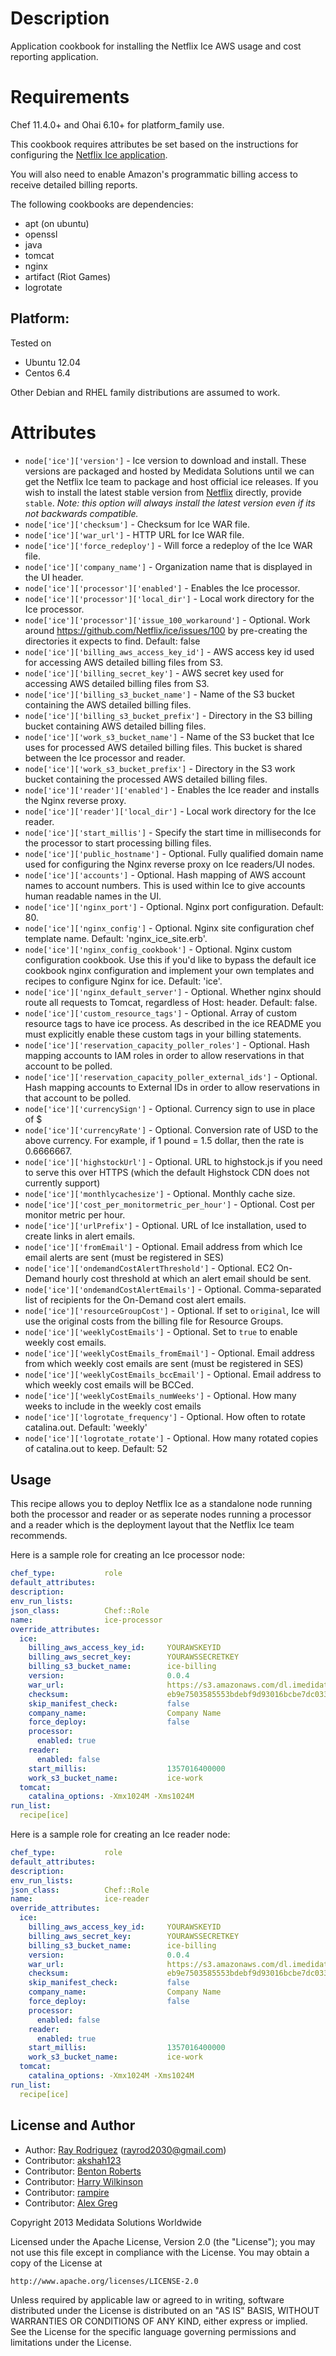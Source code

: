 Description
===========

Application cookbook for installing the Netflix Ice AWS usage
and cost reporting application.

Requirements
============

Chef 11.4.0+ and Ohai 6.10+ for platform_family use.

This cookbook requires attributes be set based on the instructions for 
configuring the [Netflix Ice application](https://github.com/Netflix/ice).

You will also need to enable Amazon's programmatic billing access to 
receive detailed billing reports.

The following cookbooks are dependencies:

* apt (on ubuntu)
* openssl
* java
* tomcat
* nginx
* artifact (Riot Games)
* logrotate

## Platform:

Tested on 

* Ubuntu 12.04
* Centos 6.4

Other Debian and RHEL family distributions are assumed to work.

Attributes
==========

* `node['ice']['version']` - Ice version to download and install.  These 
versions are packaged and hosted by Medidata Solutions until we can get the 
Netflix Ice team to package and host official ice releases.  If you wish to 
install the latest stable version from [Netflix](https://github.com/netflix/ice#download-snapshot-builds) directly, provide `stable`. 
<i>Note: this option will always install the latest version even if its not
backwards compatible.</i>
* `node['ice']['checksum']` - Checksum for Ice WAR file.
* `node['ice']['war_url']` - HTTP URL for Ice WAR file.
* `node['ice']['force_redeploy']` - Will force a redeploy of the Ice WAR file.
* `node['ice']['company_name']` - Organization name that is displayed in the 
UI header.
* `node['ice']['processor']['enabled']` - Enables the Ice processor.
* `node['ice']['processor']['local_dir']` - Local work directory for the Ice
processor.
* `node['ice']['processor']['issue_100_workaround']` - Optional. Work around 
https://github.com/Netflix/ice/issues/100 by pre-creating the directories it 
expects to find. Default: false
* `node['ice']['billing_aws_access_key_id']` - AWS access key id used for
accessing AWS detailed billing files from S3.
* `node['ice']['billing_secret_key']` - AWS secret key used for
accessing AWS detailed billing files from S3.
* `node['ice']['billing_s3_bucket_name']` - Name of the S3 bucket containing
the AWS detailed billing files.
* `node['ice']['billing_s3_bucket_prefix']` - Directory in the S3 billing bucket 
containing AWS detailed billing files.
* `node['ice']['work_s3_bucket_name']` - Name of the S3 bucket that Ice uses 
for processed AWS detailed billing files.  This bucket is shared between the Ice
processor and reader.
* `node['ice']['work_s3_bucket_prefix']` - Directory in the S3 work bucket 
containing the processed AWS detailed billing files.
* `node['ice']['reader']['enabled']` - Enables the Ice reader and installs the
Nginx reverse proxy.
* `node['ice']['reader']['local_dir']` - Local work directory for the Ice reader.
* `node['ice']['start_millis']` - Specify the start time in milliseconds for the 
processor to start processing billing files.
* `node['ice']['public_hostname']` - Optional. Fully qualified domain name used for 
configuring the Nginx reverse proxy on Ice readers/UI nodes.
* `node['ice']['accounts']` - Optional.  Hash mapping of AWS account names to 
account numbers.  This is used within Ice to give accounts human readable names 
in the UI.
* `node['ice']['nginx_port']` - Optional.  Nginx port configuration. Default: 80.
* `node['ice']['nginx_config']` - Optional.  Nginx site configuration chef 
template name.  Default: 'nginx_ice_site.erb'.
* `node['ice']['nginx_config_cookbook']` - Optional. Nginx custom configuration
cookbook.  Use this if you'd like to bypass the default ice cookbook nginx 
configuration and implement your own templates and recipes to configure Nginx for
ice.  Default: 'ice'.
* `node['ice']['nginx_default_server']` - Optional. Whether nginx should route all
requests to Tomcat, regardless of Host: header.  Default: false.
* `node['ice']['custom_resource_tags']` - Optional.  Array of custom resource tags
to have ice process.  As described in the ice README you must explicitly enable these
custom tags in your billing statements.
* `node['ice']['reservation_capacity_poller_roles']` - Optional. Hash mapping 
accounts to IAM roles in order to allow reservations in that account to be 
polled.
* `node['ice']['reservation_capacity_poller_external_ids']` - Optional. Hash mapping
accounts to External IDs in order to allow reservations in that account to be
polled.
* `node['ice']['currencySign']` - Optional. Currency sign to use in place of $
* `node['ice']['currencyRate']` - Optional. Conversion rate of USD to the above 
currency. For example, if 1 pound = 1.5 dollar, then the rate is 0.6666667.
* `node['ice']['highstockUrl']` - Optional. URL to highstock.js if you need to 
serve this over HTTPS (which the default Highstock CDN does not currently support)
* `node['ice']['monthlycachesize']` - Optional. Monthly cache size. 
* `node['ice']['cost_per_monitormetric_per_hour']` - Optional. Cost per monitor 
metric per hour. 
* `node['ice']['urlPrefix']` - Optional. URL of Ice installation, used to create
links in alert emails.
* `node['ice']['fromEmail']` - Optional. Email address from which Ice email 
alerts are sent (must be registered in SES)
* `node['ice']['ondemandCostAlertThreshold']` - Optional. EC2 On-Demand hourly 
cost threshold at which an alert email should be sent.
* `node['ice']['ondemandCostAlertEmails']` - Optional. Comma-separated list of 
recipients for the On-Demand cost alert emails.
* `node['ice']['resourceGroupCost']` - Optional. If set to `original`, Ice will 
use the original costs from the billing file for Resource Groups.
* `node['ice']['weeklyCostEmails']` - Optional. Set to `true` to enable weekly 
cost emails.
* `node['ice']['weeklyCostEmails_fromEmail']` - Optional. Email address from
which weekly cost emails are sent (must be registered in SES)
* `node['ice']['weeklyCostEmails_bccEmail']` - Optional. Email address to which
weekly cost emails will be BCCed.
* `node['ice']['weeklyCostEmails_numWeeks']` - Optional. How many weeks to
include in the weekly cost emails
* `node['ice']['logrotate_frequency']` - Optional. How often to rotate catalina.out.
Default: 'weekly'
* `node['ice']['logrotate_rotate']` - Optional. How many rotated copies of
catalina.out to keep. Default: 52

## Usage

This recipe allows you to deploy Netflix Ice as a standalone node running both the
processor and reader or as seperate nodes running a processor and a reader which is the
deployment layout that the Netflix Ice team recommends.

Here is a sample role for creating an Ice processor node:
```YAML
chef_type:           role
default_attributes:
description:         
env_run_lists:
json_class:          Chef::Role
name:                ice-processor
override_attributes:
  ice:
    billing_aws_access_key_id:     YOURAWSKEYID
    billing_aws_secret_key:        YOURAWSSECRETKEY
    billing_s3_bucket_name:        ice-billing
    version:                       0.0.4
    war_url:                       https://s3.amazonaws.com/dl.imedidata.net/ice
    checksum:                      eb9e7503585553bdebf9d93016bcbe7dc033c21e2b1b2f0df0978ca2968df047
    skip_manifest_check:           false
    company_name:                  Company Name
    force_deploy:                  false
    processor:
      enabled: true
    reader:
      enabled: false
    start_millis:                  1357016400000
    work_s3_bucket_name:           ice-work
  tomcat:
    catalina_options: -Xmx1024M -Xms1024M
run_list:
  recipe[ice]
```

Here is a sample role for creating an Ice reader node:
```YAML
chef_type:           role
default_attributes:
description:         
env_run_lists:
json_class:          Chef::Role
name:                ice-reader
override_attributes:
  ice:
    billing_aws_access_key_id:     YOURAWSKEYID
    billing_aws_secret_key:        YOURAWSSECRETKEY
    billing_s3_bucket_name:        ice-billing
    version:                       0.0.4
    war_url:                       https://s3.amazonaws.com/dl.imedidata.net/ice
    checksum:                      eb9e7503585553bdebf9d93016bcbe7dc033c21e2b1b2f0df0978ca2968df047
    skip_manifest_check:           false
    company_name:                  Company Name
    force_deploy:                  false
    processor:
      enabled: false
    reader:
      enabled: true
    start_millis:                  1357016400000
    work_s3_bucket_name:           ice-work
  tomcat:
    catalina_options: -Xmx1024M -Xms1024M
run_list:
  recipe[ice]
```

## License and Author

* Author: [Ray Rodriguez](https://github.com/rayrod2030) (rayrod2030@gmail.com)
* Contributor: [akshah123](https://github.com/akshah123)
* Contributor: [Benton Roberts](https://github.com/benton)
* Contributor: [Harry Wilkinson](https://github.com/harryw)
* Contributor: [rampire](https://github.com/rampire)
* Contributor: [Alex Greg](https://github.com/agreg)

Copyright 2013 Medidata Solutions Worldwide

Licensed under the Apache License, Version 2.0 (the "License"); you may not use this file except in compliance with the License. You may obtain a copy of the License at

    http://www.apache.org/licenses/LICENSE-2.0

Unless required by applicable law or agreed to in writing, software distributed under the License is distributed on an "AS IS" BASIS, WITHOUT WARRANTIES OR CONDITIONS OF ANY KIND, either express or implied. See the License for the specific language governing permissions and limitations under the License.
